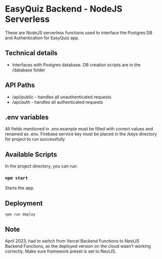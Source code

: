 # EasyQuiz Backend - NodeJS Serverless

These are NodeJS serverless functions used to interface the Postgres DB and Authentication for EasyQuiz app.

## Technical details

- Interfaces with Postgres database. DB creation scripts are in the /database folder

## API Paths

- /api/public - handles all unauthenticated requests
- /api/auth - handles all authenticated requests

## .env variables

All fields mentioned in .env.example must be filled with correct values and renamed as .env.
Firebase service key must be placed in the /keys directory for project to run successfully

## Available Scripts

In the project directory, you can run:

### `npm start`

Starts the app.

## Deployment

`npm run deploy`

## Note

April 2023, had to switch from Vercel Backend Functions to NextJS Backend Functions, as the deployed version on the cloud wasn't working correctly. Make sure framework preset is set to NextJS.
